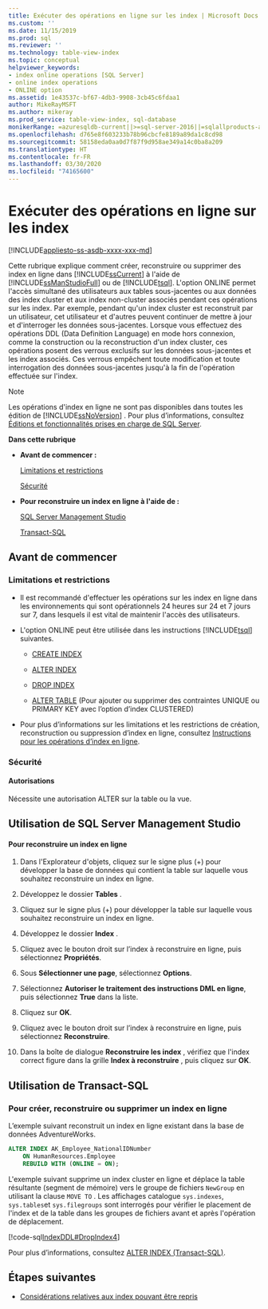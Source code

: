 ```yaml
---
title: Exécuter des opérations en ligne sur les index | Microsoft Docs
ms.custom: ''
ms.date: 11/15/2019
ms.prod: sql
ms.reviewer: ''
ms.technology: table-view-index
ms.topic: conceptual
helpviewer_keywords:
- index online operations [SQL Server]
- online index operations
- ONLINE option
ms.assetid: 1e43537c-bf67-4db3-9908-3cb45c6fdaa1
author: MikeRayMSFT
ms.author: mikeray
ms.prod_service: table-view-index, sql-database
monikerRange: =azuresqldb-current||>=sql-server-2016||=sqlallproducts-allversions||>=sql-server-linux-2017||=azuresqldb-mi-current
ms.openlocfilehash: d765e8f603233b78b96cbcfe8189a89da1c8cd98
ms.sourcegitcommit: 58158eda0aa0d7f87f9d958ae349a14c0ba8a209
ms.translationtype: HT
ms.contentlocale: fr-FR
ms.lasthandoff: 03/30/2020
ms.locfileid: "74165600"
---
```

# <a name="perform-index-operations-online"></a>Exécuter des opérations en ligne sur les index
[!INCLUDE[appliesto-ss-asdb-xxxx-xxx-md](../../includes/appliesto-ss-asdb-xxxx-xxx-md.md)]

  Cette rubrique explique comment créer, reconstruire ou supprimer des index en ligne dans [!INCLUDE[ssCurrent](../../includes/sscurrent-md.md)] à l'aide de [!INCLUDE[ssManStudioFull](../../includes/ssmanstudiofull-md.md)] ou de [!INCLUDE[tsql](../../includes/tsql-md.md)]. L'option ONLINE permet l'accès simultané des utilisateurs aux tables sous-jacentes ou aux données des index cluster et aux index non-cluster associés pendant ces opérations sur les index. Par exemple, pendant qu'un index cluster est reconstruit par un utilisateur, cet utilisateur et d'autres peuvent continuer de mettre à jour et d'interroger les données sous-jacentes. Lorsque vous effectuez des opérations DDL (Data Definition Language) en mode hors connexion, comme la construction ou la reconstruction d'un index cluster, ces opérations posent des verrous exclusifs sur les données sous-jacentes et les index associés. Ces verrous empêchent toute modification et toute interrogation des données sous-jacentes jusqu'à la fin de l'opération effectuée sur l'index.  
  
> [!NOTE]  
>  Les opérations d'index en ligne ne sont pas disponibles dans toutes les édition de [!INCLUDE[ssNoVersion](../../includes/ssnoversion-md.md)] . Pour plus d’informations, consultez [Éditions et fonctionnalités prises en charge de SQL Server](../../sql-server/editions-and-components-of-sql-server-version-15.md).  
  
 **Dans cette rubrique**  
  
-   **Avant de commencer :**  
  
     [Limitations et restrictions](#Restrictions)  
  
     [Sécurité](#Security)  
  
-   **Pour reconstruire un index en ligne à l'aide de :**  
  
     [SQL Server Management Studio](#SSMSProcedure)  
  
     [Transact-SQL](#TsqlProcedure)  
  
##  <a name="before-you-begin"></a><a name="BeforeYouBegin"></a> Avant de commencer  
  
###  <a name="limitations-and-restrictions"></a><a name="Restrictions"></a> Limitations et restrictions  
  
-   Il est recommandé d'effectuer les opérations sur les index en ligne dans les environnements qui sont opérationnels 24 heures sur 24 et 7 jours sur 7, dans lesquels il est vital de maintenir l'accès des utilisateurs.  
  
-   L'option ONLINE peut être utilisée dans les instructions [!INCLUDE[tsql](../../includes/tsql-md.md)] suivantes.  
  
    -   [CREATE INDEX](../../t-sql/statements/create-index-transact-sql.md)  
  
    -   [ALTER INDEX](../../t-sql/statements/alter-index-transact-sql.md)  
  
    -   [DROP INDEX](../../t-sql/statements/drop-index-transact-sql.md)  
  
    -   [ALTER TABLE](../../t-sql/statements/alter-table-transact-sql.md) (Pour ajouter ou supprimer des contraintes UNIQUE ou PRIMARY KEY avec l’option d’index CLUSTERED)  
  
-   Pour plus d’informations sur les limitations et les restrictions de création, reconstruction ou suppression d’index en ligne, consultez [Instructions pour les opérations d’index en ligne](../../relational-databases/indexes/guidelines-for-online-index-operations.md).  
  
###  <a name="security"></a><a name="Security"></a> Sécurité  
  
####  <a name="permissions"></a><a name="Permissions"></a> Autorisations  
 Nécessite une autorisation ALTER sur la table ou la vue.  
  
##  <a name="using-sql-server-management-studio"></a><a name="SSMSProcedure"></a> Utilisation de SQL Server Management Studio  
  
#### <a name="to-rebuild-an-index-online"></a>Pour reconstruire un index en ligne  
  
1.  Dans l'Explorateur d'objets, cliquez sur le signe plus (+) pour développer la base de données qui contient la table sur laquelle vous souhaitez reconstruire un index en ligne.  
  
2.  Développez le dossier **Tables** .  
  
3.  Cliquez sur le signe plus (+) pour développer la table sur laquelle vous souhaitez reconstruire un index en ligne.  
  
4.  Développez le dossier **Index** .  
  
5.  Cliquez avec le bouton droit sur l’index à reconstruire en ligne, puis sélectionnez **Propriétés**.  
  
6.  Sous **Sélectionner une page**, sélectionnez **Options**.  
  
7.  Sélectionnez **Autoriser le traitement des instructions DML en ligne**, puis sélectionnez **True** dans la liste.  
  
8.  Cliquez sur **OK**.  
  
9. Cliquez avec le bouton droit sur l’index à reconstruire en ligne, puis sélectionnez **Reconstruire**.  
  
10. Dans la boîte de dialogue **Reconstruire les index** , vérifiez que l'index correct figure dans la grille **Index à reconstruire** , puis cliquez sur **OK**.  
  
##  <a name="using-transact-sql"></a><a name="TsqlProcedure"></a> Utilisation de Transact-SQL  
  
### <a name="to-create-rebuild-or-drop-an-index-online"></a>Pour créer, reconstruire ou supprimer un index en ligne  
  
L’exemple suivant reconstruit un index en ligne existant dans la base de données AdventureWorks.

```sql
ALTER INDEX AK_Employee_NationalIDNumber
    ON HumanResources.Employee
    REBUILD WITH (ONLINE = ON);
```  
  
L'exemple suivant supprime un index cluster en ligne et déplace la table résultante (segment de mémoire) vers le groupe de fichiers `NewGroup` en utilisant la clause `MOVE TO` . Les affichages catalogue `sys.indexes`, `sys.tables`et `sys.filegroups` sont interrogés pour vérifier le placement de l'index et de la table dans les groupes de fichiers avant et après l'opération de déplacement.  
  
[!code-sql[IndexDDL#DropIndex4](../../relational-databases/indexes/codesnippet/tsql/perform-index-operations_1.sql)]  

Pour plus d’informations, consultez [ALTER INDEX &#40;Transact-SQL&#41;](../../t-sql/statements/alter-index-transact-sql.md).

## <a name="next-steps"></a>Étapes suivantes

- [Considérations relatives aux index pouvant être repris](guidelines-for-online-index-operations.md#resumable-index-considerations)
